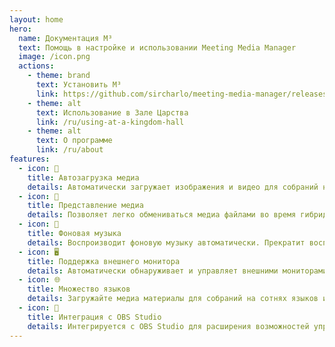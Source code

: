 ```yaml
---
layout: home
hero:
  name: Документация M³
  text: Помощь в настройке и использовании Meeting Media Manager
  image: /icon.png
  actions:
    - theme: brand
      text: Установить M³
      link: https://github.com/sircharlo/meeting-media-manager/releases/latest
    - theme: alt
      text: Использование в Зале Царства
      link: /ru/using-at-a-kingdom-hall
    - theme: alt
      text: О программе
      link: /ru/about
features:
  - icon: 🚀
    title: Автозагрузка медиа
    details: Автоматически загружает изображения и видео для собраний на любом языке, доступном на официальном сайте Свидетелей Иеговы.
  - icon: 🎦
    title: Представление медиа
    details: Позволяет легко обмениваться медиа файлами во время гибридных встреч или встреч в живую.
  - icon: 🎵
    title: Фоновая музыка
    details: Воспроизводит фоновую музыку автоматически. Прекратит воспроизведение до начала встречи. Фоновая музыка может быть перезапущена в один клик после встречи.
  - icon: 🖥️
    title: Поддержка внешнего монитора
    details: Автоматически обнаруживает и управляет внешними мониторами для гладких презентаций медиа.
  - icon: 🌐
    title: Множество языков
    details: Загружайте медиа материалы для собраний на сотнях языков и используйте интерфейс M³ на любом из множества доступных языков.
  - icon: 🧩
    title: Интеграция с OBS Studio
    details: Интегрируется с OBS Studio для расширения возможностей управления и представления медиа файлов.
---
```

